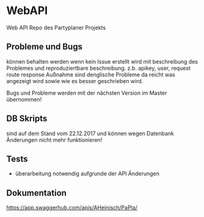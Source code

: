 # WebAPI

Web API Repo des Partyplaner Projekts

## Probleme und Bugs

können behalten werden wenn kein Issue erstellt wird mit beschreibung des Problemes und reproduziertbare beschreibung. z.b. apikey, user, request route response
Außnahme sind denglische Probleme da reicht was angezeigt wird sowie wie es besser geschrieben wird.

Bugs und Probleme werden mit der nächsten Version im Master übernommen!

## DB Skripts

sind auf dem Stand vom 22.12.2017 und können wegen Datenbank Änderungen nicht mehr funktionieren!

## Tests

- überarbeitung notwendig aufgrunde der API Änderungen

## Dokumentation

https://app.swaggerhub.com/apis/AHeinisch/PaPla/


